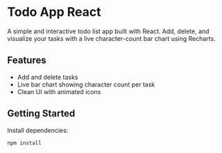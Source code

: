 
# Todo App React

A simple and interactive todo list app built with React. Add, delete, and visualize your tasks with a live character-count bar chart using Recharts.

## Features

- Add and delete tasks
- Live bar chart showing character count per task
- Clean UI with animated icons

## Getting Started

Install dependencies:

```bash
npm install

